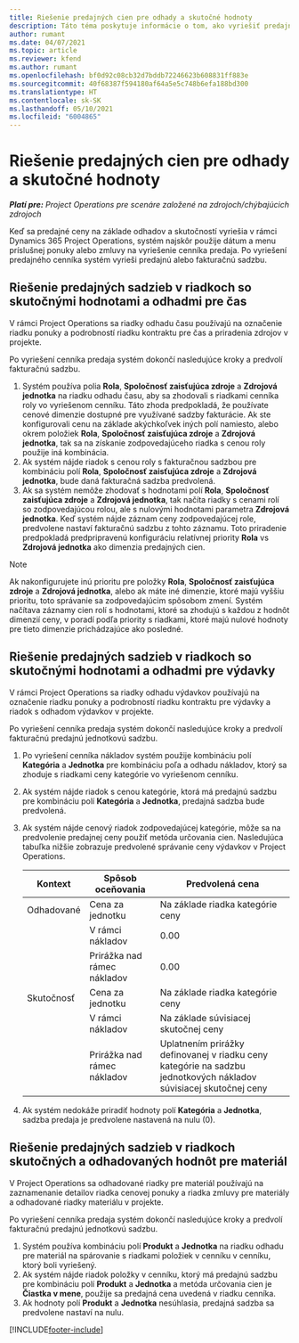 ```yaml
---
title: Riešenie predajných cien pre odhady a skutočné hodnoty
description: Táto téma poskytuje informácie o tom, ako vyriešiť predajné sadzby pre odhady a skutočnosti.
author: rumant
ms.date: 04/07/2021
ms.topic: article
ms.reviewer: kfend
ms.author: rumant
ms.openlocfilehash: bf0d92c08cb32d7bddb72246623b608831ff883e
ms.sourcegitcommit: 40f68387f594180af64a5e5c748b6efa188bd300
ms.translationtype: HT
ms.contentlocale: sk-SK
ms.lasthandoff: 05/10/2021
ms.locfileid: "6004865"
---
```

# <a name="resolve-sales-prices-for-estimates-and-actuals"></a>Riešenie predajných cien pre odhady a skutočné hodnoty

_**Platí pre:** Project Operations pre scenáre založené na zdrojoch/chýbajúcich zdrojoch_

Keď sa predajné ceny na základe odhadov a skutočností vyriešia v rámci Dynamics 365 Project Operations, systém najskôr použije dátum a menu príslušnej ponuky alebo zmluvy na vyriešenie cenníka predaja. Po vyriešení predajného cenníka systém vyrieši predajnú alebo fakturačnú sadzbu.

## <a name="resolve-sales-rates-on-actual-and-estimate-lines-for-time"></a>Riešenie predajných sadzieb v riadkoch so skutočnými hodnotami a odhadmi pre čas

V rámci Project Operations sa riadky odhadu času používajú na označenie riadku ponuky a podrobností riadku kontraktu pre čas a priradenia zdrojov v projekte.

Po vyriešení cenníka predaja systém dokončí nasledujúce kroky a predvolí fakturačnú sadzbu.

1. Systém používa polia **Rola**, **Spoločnosť zaisťujúca zdroje** a **Zdrojová jednotka** na riadku odhadu času, aby sa zhodovali s riadkami cenníka roly vo vyriešenom cenníku. Táto zhoda predpokladá, že používate cenové dimenzie dostupné pre využívané sadzby fakturácie. Ak ste konfigurovali cenu na základe akýchkoľvek iných polí namiesto, alebo okrem položiek **Rola**, **Spoločnosť zaisťujúca zdroje** a **Zdrojová jednotka**,  tak sa na získanie zodpovedajúceho riadka s cenou roly použije iná kombinácia.
2. Ak systém nájde riadok s cenou roly s fakturačnou sadzbou pre kombináciu polí **Rola**, **Spoločnosť zaisťujúca zdroje** a **Zdrojová jednotka**, bude daná fakturačná sadzba predvolená.
3. Ak sa systém nemôže zhodovať s hodnotami polí **Rola**, **Spoločnosť zaisťujúca zdroje** a **Zdrojová jednotka**, tak načíta riadky s cenami rolí so zodpovedajúcou rolou, ale s nulovými hodnotami parametra **Zdrojová jednotka**. Keď systém nájde záznam ceny zodpovedajúcej role, predvolene nastaví fakturačnú sadzbu z tohto záznamu. Toto priradenie predpokladá predpripravenú konfiguráciu relatívnej priority **Rola** vs **Zdrojová jednotka** ako dimenzia predajných cien.

> [!NOTE]
> Ak nakonfigurujete inú prioritu pre položky **Rola**, **Spoločnosť zaisťujúca zdroje** a **Zdrojová jednotka**, alebo ak máte iné dimenzie, ktoré majú vyššiu prioritu, toto správanie sa zodpovedajúcim spôsobom zmení. Systém načítava záznamy cien rolí s hodnotami, ktoré sa zhodujú s každou z hodnôt dimenzií ceny, v poradí podľa priority s riadkami, ktoré majú nulové hodnoty pre tieto dimenzie prichádzajúce ako posledné.

## <a name="resolve-sales-rates-on-actual-and-estimate-lines-for-expense"></a>Riešenie predajných sadzieb v riadkoch so skutočnými hodnotami a odhadmi pre výdavky

V rámci Project Operations sa riadky odhadu výdavkov používajú na označenie riadku ponuky a podrobností riadku kontraktu pre výdavky a riadok s odhadom výdavkov v projekte.

Po vyriešení cenníka predaja systém dokončí nasledujúce kroky a predvolí fakturačnú predajnú jednotkovú sadzbu.

1. Po vyriešení cenníka nákladov systém použije kombináciu polí **Kategória** a **Jednotka** pre kombináciu poľa a odhadu nákladov, ktorý sa zhoduje s riadkami ceny kategórie vo vyriešenom cenníku.
2. Ak systém nájde riadok s cenou kategórie, ktorá má predajnú sadzbu pre kombináciu polí **Kategória** a **Jednotka**, predajná sadzba bude predvolená.
3. Ak systém nájde cenový riadok zodpovedajúcej kategórie, môže sa na predvolenie predajnej ceny použiť metóda určovania cien. Nasledujúca tabuľka nižšie zobrazuje predvolené správanie ceny výdavkov v Project Operations.

    | Kontext | Spôsob oceňovania | Predvolená cena |
    | --- | --- | --- |
    | Odhadované | Cena za jednotku | Na základe riadka kategórie ceny |
    | &nbsp; | V rámci nákladov | 0.00 |
    | &nbsp; | Prirážka nad rámec nákladov | 0.00 |
    | Skutočnosť | Cena za jednotku | Na základe riadka kategórie ceny |
    | &nbsp; | V rámci nákladov | Na základe súvisiacej skutočnej ceny |
    | &nbsp; | Prirážka nad rámec nákladov | Uplatnením prirážky definovanej v riadku ceny kategórie na sadzbu jednotkových nákladov súvisiacej skutočnej ceny |

4. Ak systém nedokáže priradiť hodnoty polí **Kategória** a **Jednotka**, sadzba predaja je predvolene nastavená na nulu (0).

## <a name="resolve-sales-rates-on-actual-and-estimate-lines-for-material"></a>Riešenie predajných sadzieb v riadkoch skutočných a odhadovaných hodnôt pre materiál

V Project Operations sa odhadované riadky pre materiál používajú na zaznamenanie detailov riadka cenovej ponuky a riadka zmluvy pre materiály a odhadované riadky materiálu v projekte.

Po vyriešení cenníka predaja systém dokončí nasledujúce kroky a predvolí fakturačnú predajnú jednotkovú sadzbu.

1. Systém používa kombináciu polí **Produkt** a **Jednotka** na riadku odhadu pre materiál na spárovanie s riadkami položiek v cenníku v cenníku, ktorý boli vyriešený.
2. Ak systém nájde riadok položky v cenníku, ktorý má predajnú sadzbu pre kombináciu polí **Produkt** a **Jednotka** a metóda určovania cien je **Čiastka v mene**, použije sa predajná cena uvedená v riadku cenníka.
3. Ak hodnoty polí **Produkt** a **Jednotka** nesúhlasia, predajná sadzba sa predvolene nastaví na nulu.



[!INCLUDE[footer-include](../includes/footer-banner.md)]

